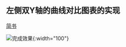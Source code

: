 ## 左侧双Y轴的曲线对比图表的实现
[简书](https://www.jianshu.com/p/498d3f899499)


![完成效果](https://github.com/btcw/ChartDemo/blob/master/app/img.gif){:width="100"}


